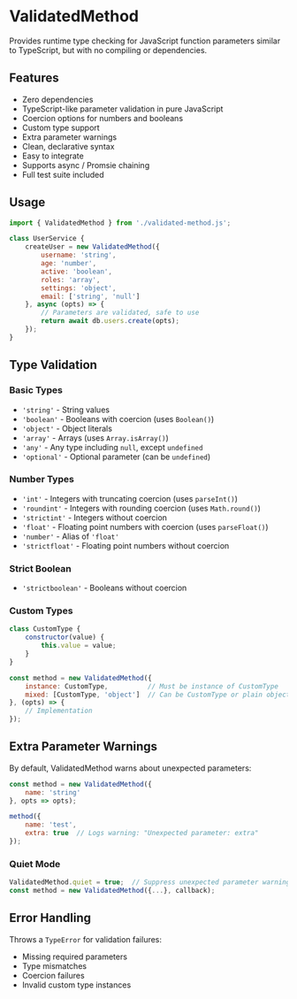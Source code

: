 # ValidatedMethod
Provides runtime type checking for JavaScript function parameters similar to TypeScript, but with no compiling or dependencies. 

## Features
- Zero dependencies
- TypeScript-like parameter validation in pure JavaScript
- Coercion options for numbers and booleans
- Custom type support
- Extra parameter warnings
- Clean, declarative syntax
- Easy to integrate
- Supports async / Promsie chaining
- Full test suite included

## Usage

```javascript
import { ValidatedMethod } from './validated-method.js';

class UserService {
    createUser = new ValidatedMethod({
        username: 'string',
        age: 'number',
        active: 'boolean',
        roles: 'array',
        settings: 'object',
        email: ['string', 'null']
    }, async (opts) => {
        // Parameters are validated, safe to use
        return await db.users.create(opts);
    });
}
```

## Type Validation

### Basic Types
- `'string'` - String values
- `'boolean'` - Booleans with coercion (uses `Boolean()`)
- `'object'` - Object literals
- `'array'` - Arrays (uses `Array.isArray()`)
- `'any'` - Any type including `null`, except `undefined`
- `'optional'` - Optional parameter (can be `undefined`)

### Number Types
- `'int'` - Integers with truncating coercion (uses `parseInt()`)
- `'roundint'` - Integers with rounding coercion (uses `Math.round()`)
- `'strictint'` - Integers without coercion
- `'float'` - Floating point numbers with coercion (uses `parseFloat()`)
- `'number'` - Alias of `'float'`
- `'strictfloat'` - Floating point numbers without coercion

### Strict Boolean
- `'strictboolean'` - Booleans without coercion

### Custom Types
```javascript
class CustomType {
    constructor(value) {
        this.value = value;
    }
}

const method = new ValidatedMethod({
    instance: CustomType,          // Must be instance of CustomType
    mixed: [CustomType, 'object']  // Can be CustomType or plain object
}, (opts) => {
    // Implementation
});
```

## Extra Parameter Warnings

By default, ValidatedMethod warns about unexpected parameters:

```javascript
const method = new ValidatedMethod({
    name: 'string'
}, opts => opts);

method({
    name: 'test',
    extra: true  // Logs warning: "Unexpected parameter: extra"
});
```

### Quiet Mode
```javascript
ValidatedMethod.quiet = true;  // Suppress unexpected parameter warnings
const method = new ValidatedMethod({...}, callback);
```

## Error Handling
Throws a `TypeError` for validation failures:

- Missing required parameters
- Type mismatches
- Coercion failures
- Invalid custom type instances

